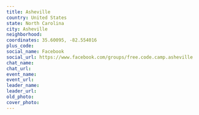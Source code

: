 ```yaml
---
title: Asheville
country: United States
state: North Carolina
city: Asheville
neighborhood: 
coordinates: 35.60095, -82.554016
plus_code:
social_name: Facebook
social_url: https://www.facebook.com/groups/free.code.camp.asheville
chat_name:
chat_url:
event_name:
event_url:
leader_name:
leader_url:
old_photo: 
cover_photo:
---
```

